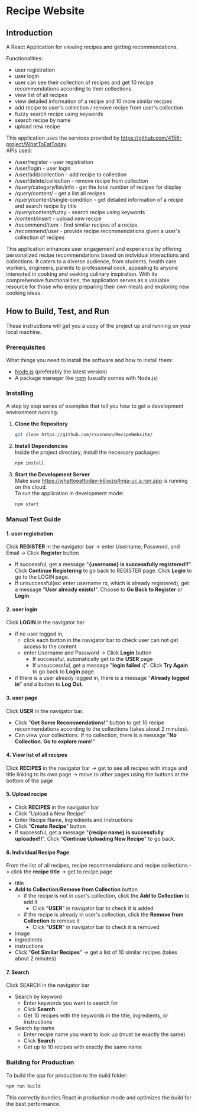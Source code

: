 # Recipe Website
## Introduction
A React Application for viewing recipes and getting recommendations. 

Functionalities: 
- user registration
- user login
- user can see their collection of recipes and get 10 recipe recommendations according to their collections
- view list of all recipes
- view detailed information of a recipe and 10 more similar recipes
- add recipe to user's collection / remove recipe from user's collection
- fuzzy search recipe using keywords
- search recipe by name
- upload new recipe

This application uses the services provided by https://github.com/4156-project/WhatToEatToday. \
APIs used:
- /user/register - user registration
- /user/login - user login
- /user/add/collection - add recipe to collection
- /user/delete/collection - remove recipe from collection
- /query/category/list/info - get the total number of recipes for display
- /query/content/ - get a list all recipes
- /query/content/single-condition - get detailed information of a recipe and search recipe by title
- /query/content/fuzzy - search recipe using keywords
- /content/insert - upload new recipe
- /recommend/item - find similar recipes of a recipe
- /recommend/user - provide recipe recommendations given a user's collection of recipes

This application enhances user engagement and experience by offering personalized recipe recommendations based on individual interactions and collections. It caters to a diverse audience, from students, health care workers, engineers, parents to professional cook, appealing to anyone interested in cooking and seeking culinary inspiration. With its comprehensive functionalities, the application serves as a valuable resource for those who enjoy preparing their own meals and exploring new cooking ideas.

## How to Build, Test, and Run

These instructions will get you a copy of the project up and running on your local machine.

### Prerequisites

What things you need to install the software and how to install them:

- [Node.js](https://nodejs.org/) (preferably the latest version)
- A package manager like [npm](https://www.npmjs.com/) (usually comes with Node.js) 

### Installing

A step by step series of examples that tell you how to get a development environment running:

1. **Clone the Repository** 

   ```sh
   git clone https://github.com/rxxnnnnn/RecipeWebsite/
   ```
2. **Install Dependencies** \
   Inside the project directory, install the necessary packages:
    ```sh
    npm install
   ```
3. **Start the Development Server** \
   Make sure https://whattoeattoday-k6jwzq4mja-uc.a.run.app is running on the cloud. \
   To run the application in development mode:
    ```sh
    npm start
   ```
### Manual Test Guide

#### 1. user registration
   Click **REGISTER** in the navigator bar -> enter Username, Password, and Email -> Click **Register** button
   - If successful, get a message "**{username} is successfully registered!!**". Click **Continue Registering** to go back to REGISTER page. Click **Login** to go to the LOGIN page.
   - If unsuccessful(ex: enter username rx, which is already registered), get a message "**User already exists!**". Choose to **Go Back to Register** or **Login**.

#### 2. user login
   Click **LOGIN** in the navigator bar
   - if no user logged in, 
     - click each button in the navigator bar to check user can not get access to the content
     - enter Username and Password -> Click **Login** button
       - If successful, automatically get to the **USER** page
       - If unsuccessful, get a message "**login failed :(**". Click **Try Again** to go back to **Login** page.
   - if there is a user already logged in, there is a message "**Already logged in**" and a button to **Log Out**.

#### 3. user page
Click **USER** in the navigator bar.
   - Click "**Get Some Recommendations!**" button to get 10 recipe recommendations according to the collections (takes about 2 minutes).
   - Can view your collections. If no collection, there is a message "**No Collection. Go to explore more!**"

#### 4. View list of all recipes
Click **RECIPES** in the navigator bar -> get to see all recipes with image and title linking to its own page -> move to other pages using the buttons at the bottom of the page

#### 5. Upload recipe
- Click **RECIPES** in the navigator bar
- Click "Upload a New Recipe"
- Enter Recipe Name, Ingredients and Instructions
- Click "**Create Recipe**" button
- if successful, get a message "**{recipe name} is successfully uploaded!!**". Click "**Continue Uploading New Recipe**" to go back.

#### 6. Individual Recipe Page
   From the list of all recipes, recipe recommendations and recipe collections -> click the **recipe title** -> get to recipe page
   - title
   - **Add to Collection**/**Remove from Collection** button
     - if the recipe is not in user's collection, click the **Add to Collection** to add it
       - Click "**USER**" in navigator bar to check it is added
     - if the recipe is already in user's collection, click the **Remove from Collection** to remove it
       - Click "**USER**" in navigator bar to check it is removed
   - image
   - ingredients
   - instructions
   - Click "**Get Similar Recipes**" -> get a list of 10 similar recipes (takes about 2 minutes)

#### 7. Search
Click SEARCH in the navigator bar
- Search by keyword
  - Enter keywords you want to search for
  - Click **Search**
  - Get 10 recipes with the keywords in the title, ingredients, or instructions
- Search by name
  - Enter recipe name you want to look up (must be exactly the same)
  - Click **Search**
  - Get up to 10 recipes with exactly the same name


### Building for Production
   To build the app for production to the build folder:
   ```sh
   npm run build
   ```
   This correctly bundles React in production mode and optimizes the build for the best performance.

